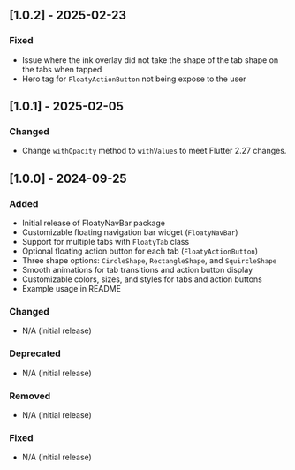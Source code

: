 ## [1.0.2] - 2025-02-23

### Fixed
- Issue where the ink overlay did not take the shape of the tab shape on the tabs when tapped 
- Hero tag for `FloatyActionButton` not being expose to the user

## [1.0.1] - 2025-02-05

### Changed
- Change `withOpacity` method to `withValues` to meet Flutter 2.27 changes.

## [1.0.0] - 2024-09-25

### Added
- Initial release of FloatyNavBar package
- Customizable floating navigation bar widget (`FloatyNavBar`)
- Support for multiple tabs with `FloatyTab` class
- Optional floating action button for each tab (`FloatyActionButton`)
- Three shape options: `CircleShape`, `RectangleShape`, and `SquircleShape`
- Smooth animations for tab transitions and action button display
- Customizable colors, sizes, and styles for tabs and action buttons
- Example usage in README

### Changed
- N/A (initial release)

### Deprecated
- N/A (initial release)

### Removed
- N/A (initial release)

### Fixed
- N/A (initial release)

